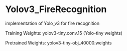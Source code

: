 # Yolov3_FireRecognition
implementation of Yolo_v3 for fire recognition

Training Weights: yolov3-tiny.conv.15 (Yolo-tiny weights) 

Pretrained Weights: yolov3-tiny-obj_40000.weights 



